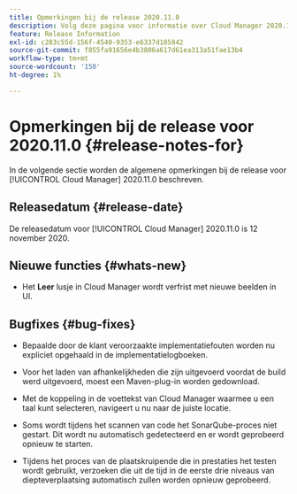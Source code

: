```yaml
---
title: Opmerkingen bij de release 2020.11.0
description: Volg deze pagina voor informatie over Cloud Manager 2020.11.0.
feature: Release Information
exl-id: c283c55d-156f-4540-9353-e6337d185842
source-git-commit: f855fa91656e4b3806a617d61ea313a51fae13b4
workflow-type: tm+mt
source-wordcount: '150'
ht-degree: 1%

---
```


# Opmerkingen bij de release voor 2020.11.0 {#release-notes-for}

In de volgende sectie worden de algemene opmerkingen bij de release voor [!UICONTROL Cloud Manager] 2020.11.0 beschreven.

## Releasedatum {#release-date}

De releasedatum voor [!UICONTROL Cloud Manager] 2020.11.0 is 12 november 2020.

## Nieuwe functies {#whats-new}

* Het **Leer** lusje in Cloud Manager wordt verfrist met nieuwe beelden in UI.

## Bugfixes {#bug-fixes}

* Bepaalde door de klant veroorzaakte implementatiefouten worden nu expliciet opgehaald in de implementatielogboeken.

* Voor het laden van afhankelijkheden die zijn uitgevoerd voordat de build werd uitgevoerd, moest een Maven-plug-in worden gedownload.

* Met de koppeling in de voettekst van Cloud Manager waarmee u een taal kunt selecteren, navigeert u nu naar de juiste locatie.

* Soms wordt tijdens het scannen van code het SonarQube-proces niet gestart. Dit wordt nu automatisch gedetecteerd en er wordt geprobeerd opnieuw te starten.

* Tijdens het proces van de plaatskruipende die in prestaties het testen wordt gebruikt, verzoeken die uit de tijd in de eerste drie niveaus van diepteverplaatsing automatisch zullen worden opnieuw geprobeerd.
